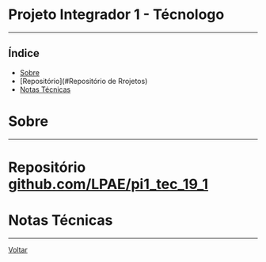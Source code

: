 # Projeto Integrador 1 - Técnologo
---
## Índice

- [Sobre](#sobre)
- [Repositório](#Repositório de Rrojetos)
- [Notas Técnicas](#notas-técnicas)

# Sobre
---
# Repositório [github.com/LPAE/pi1_tec_19_1](https://github.com/LPAE/pi1_tec_19_1)

# Notas Técnicas
---
[Voltar](https://lpae.github.io/)

